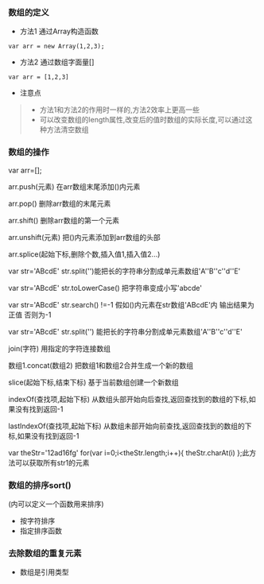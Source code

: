  ### 数组的定义
* 方法1 通过Array构造函数
```
var arr = new Array(1,2,3);
```

* 方法2 通过数组字面量[]
```
var arr = [1,2,3]
```
* 注意点

> * 方法1和方法2的作用时一样的,方法2效率上更高一些 
> * 可以改变数组的length属性,改变后的值时数组的实际长度,可以通过这种方法清空数组

### 数组的操作
var arr=[];

arr.push(元素) 在arr数组末尾添加()内元素

arr.pop()  删除arr数组的末尾元素

arr.shift() 删除arr数组的第一个元素

arr.unshift(元素) 把()内元素添加到arr数组的头部

arr.splice(起始下标,删除个数,插入值1,插入值2...)

var str='ABcdE'
str.split('')能把长的字符串分割成单元素数组'A''B''c''d''E'

var str='ABcdE'
str.toLowerCase() 把字符串变成小写'abcde'

var str='ABcdE'
str.search() !=-1 假如()内元素在str数组'ABcdE'内 输出结果为正值 否则为-1

var str='ABcdE'
str.split('') 能把长的字符串分割成单元素数组'A''B''c''d''E'

join(字符) 用指定的字符连接数组

数组1.concat(数组2) 把数组1和数组2合并生成一个新的数组

slice(起始下标,结束下标) 基于当前数组创建一个新数组

indexOf(查找项,起始下标) 
从数组头部开始向后查找,返回查找到的数组的下标,如果没有找到返回-1

lastIndexOf(查找项,起始下标) 
从数组未部开始向前查找,返回查找到的数组的下标,如果没有找到返回-1

var theStr='12ad16fg'
for(var i=0;i<theStr.length;i++){
	theStr.charAt(i)
};此方法可以获取所有str1的元素


### 数组的排序sort()
(内可以定义一个函数用来排序)
* 按字符排序
* 指定排序函数

### 去除数组的重复元素
* 数组是引用类型
